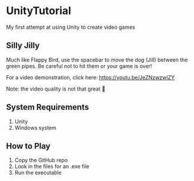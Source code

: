 # UnityTutorial

My first attempt at using Unity to create video games

## Silly Jilly

Much like Flappy Bird, use the spacebar to move the dog (Jill) between the green pipes. Be careful not to hit them or your game is over!

For a video demonstration, click here: https://youtu.be/JeZNzwzwIZY

Note: the video quality is not that great 😬

## System Requirements
1. Unity
2. Windows system

## How to Play
1. Copy the GitHub repo
2. Look in the files for an .exe file
3. Run the executable
